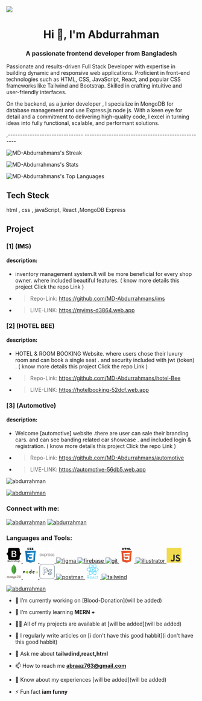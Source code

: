 




<img src ='https://i.ibb.co/Hq1nZTg/coverGit.png'>


<h1 align="center">Hi 👋, I'm Abdurrahman</h1>
<h3 align="center">A passionate frontend developer from Bangladesh</h3>

<p> Passionate and results-driven Full Stack Developer with expertise in building dynamic and responsive web applications. Proficient in front-end technologies such as HTML, CSS, JavaScript, React, and popular CSS frameworks like Tailwind and Bootstrap. Skilled in crafting intuitive and user-friendly interfaces.

On the backend, as a junior developer , I specialize in MongoDB for database management and use Express.js node js. With a keen eye for detail and a commitment to delivering high-quality code, I excel in turning ideas into fully functional, scalable, and performant solutions.</p>


,-------------------------------      --------------------------------------------------





![MD-Abdurrahmans's Streak](https://github-readme-streak-stats.herokuapp.com/?user=MD-Abdurrahmans&theme=tokyonight&hide_border=true)


![MD-Abdurrahmans's Stats](https://github-readme-stats.vercel.app/api?username=MD-Abdurrahmans&theme=tokyonight&show_icons=true&hide_border=true&count_private=true)

![MD-Abdurrahmans's Top Languages](https://github-readme-stats.vercel.app/api/top-langs/?username=MD-Abdurrahmans&theme=tokyonight&show_icons=true&hide_border=true&layout=compact)



## Tech Steck 
html , css , javaScript, React ,MongoDB Express 




## Project 

### [1] (IMS)

#### description: 
- inventory management system.It will be more beneficial for every shop owner. where included beautiful features.
( know more details this project Click the repo Link )

- >  Repo-Link: https://github.com/MD-Abdurrahmans/ims 

- >  LIVE-LINK: https://myims-d3864.web.app




### [2]  (HOTEL BEE) 

#### description: 
- HOTEL & ROOM BOOKING Website. where users chose their luxury room and can book a  single seat .
and security included with jwt (token) .
( know more details this project Click the repo Link )


- > Repo-Link: https://github.com/MD-Abdurrahmans/hotel-Bee

- > LIVE-LINK: https://hotelbooking-52dcf.web.app




### [3]  (Automotive) 

#### description: 

- Welcome [automotive] website .there  are user can sale their branding cars. and can see banding related car showcase . and included login & registration. 
( know more details this project Click the repo Link )


- > Repo-Link: https://github.com/MD-Abdurrahmans/automotive 
- >  LIVE-LINK: https://automotive-56db5.web.app




<p align="left"> <img src="https://komarev.com/ghpvc/?username=abdurrahman&label=Profile%20views&color=0e75b6&style=flat" alt="abdurrahman" /> </p>

<p align="left"> <a href="https://github.com/ryo-ma/github-profile-trophy"><img src="https://github-profile-trophy.vercel.app/?username=abdurrahman" alt="abdurrahman" /></a> </p>



<h3 align="left">Connect with me:</h3>
<p align="left">
<a href="https://twitter.com/settings/profile" target="blank"><img align="center" src="https://raw.githubusercontent.com/rahuldkjain/github-profile-readme-generator/master/src/images/icons/Social/twitter.svg" alt="abdurrahman" height="30" width="40" /></a>
<a href="https://www.linkedin.com/in/md-abdurrahman-95351223b" target="blank"><img align="center" src="https://raw.githubusercontent.com/rahuldkjain/github-profile-readme-generator/master/src/images/icons/Social/linked-in-alt.svg" alt="abdurrahman" height="30" width="40" /></a>



</p>

<h3 align="left">Languages and Tools:</h3>
<p align="left"> <a href="https://getbootstrap.com" target="_blank" rel="noreferrer"> <img src="https://raw.githubusercontent.com/devicons/devicon/master/icons/bootstrap/bootstrap-plain-wordmark.svg" alt="bootstrap" width="40" height="40"/> </a> <a href="https://www.w3schools.com/css/" target="_blank" rel="noreferrer">
 <img src="https://raw.githubusercontent.com/devicons/devicon/master/icons/css3/css3-original-wordmark.svg" alt="css3" width="40" height="40"/> </a> <a href="https://expressjs.com" target="_blank" rel="noreferrer">
  <img src="https://raw.githubusercontent.com/devicons/devicon/master/icons/express/express-original-wordmark.svg" alt="express" width="40" height="40"/> </a> <a href="https://www.figma.com/" target="_blank" rel="noreferrer"> <img src="https://www.vectorlogo.zone/logos/figma/figma-icon.svg" alt="figma" width="40" height="40"/> </a> <a href="https://firebase.google.com/" target="_blank" rel="noreferrer"> <img src="https://www.vectorlogo.zone/logos/firebase/firebase-icon.svg" alt="firebase" width="40" height="40"/> </a> <a href="https://git-scm.com/" target="_blank" rel="noreferrer"> <img src="https://www.vectorlogo.zone/logos/git-scm/git-scm-icon.svg" alt="git" width="40" height="40"/> </a> <a href="https://www.w3.org/html/" target="_blank" rel="noreferrer"> <img src="https://raw.githubusercontent.com/devicons/devicon/master/icons/html5/html5-original-wordmark.svg" alt="html5" width="40" height="40"/> </a> <a href="https://www.adobe.com/in/products/illustrator.html" target="_blank" rel="noreferrer"> <img src="https://www.vectorlogo.zone/logos/adobe_illustrator/adobe_illustrator-icon.svg" alt="illustrator" width="40" height="40"/> </a> <a href="https://developer.mozilla.org/en-US/docs/Web/JavaScript" target="_blank" rel="noreferrer"> <img src="https://raw.githubusercontent.com/devicons/devicon/master/icons/javascript/javascript-original.svg" alt="javascript" width="40" height="40"/> </a> <a href="https://www.mongodb.com/" target="_blank" rel="noreferrer"> <img src="https://raw.githubusercontent.com/devicons/devicon/master/icons/mongodb/mongodb-original-wordmark.svg" alt="mongodb" width="40" height="40"/> </a> <a href="https://nodejs.org" target="_blank" rel="noreferrer"> <img src="https://raw.githubusercontent.com/devicons/devicon/master/icons/nodejs/nodejs-original-wordmark.svg" alt="nodejs" width="40" height="40"/> </a> <a href="https://www.photoshop.com/en" target="_blank" rel="noreferrer"> <img src="https://raw.githubusercontent.com/devicons/devicon/master/icons/photoshop/photoshop-line.svg" alt="photoshop" width="40" height="40"/> </a> <a href="https://postman.com" target="_blank" rel="noreferrer"> <img src="https://www.vectorlogo.zone/logos/getpostman/getpostman-icon.svg" alt="postman" width="40" height="40"/> </a> <a href="https://reactjs.org/" target="_blank" rel="noreferrer"> <img src="https://raw.githubusercontent.com/devicons/devicon/master/icons/react/react-original-wordmark.svg" alt="react" width="40" height="40"/> </a> <a href="https://tailwindcss.com/" target="_blank" rel="noreferrer"> <img src="https://www.vectorlogo.zone/logos/tailwindcss/tailwindcss-icon.svg" alt="tailwind" width="40" height="40"/> </a> </p>







<p align="left"> <a href="https://twitter.com/abdurrahman" target="blank"><img src="https://img.shields.io/twitter/follow/abdurrahman?logo=twitter&style=for-the-badge" alt="abdurrahman" /></a> </p>

- 🔭 I’m currently working on [Blood-Donation](will be added)

- 🌱 I’m currently learning **MERN +**

- 👨‍💻 All of my projects are available at [will be added](will be added)

- 📝 I regularly write articles on [i don't have this good habbit](i don't have this good habbit)

- 💬 Ask me about **tailwdind,react,html**

- 📫 How to reach me **abraaz763@gmail.com**

- 📄 Know about my experiences [will be added](will be added)

- ⚡ Fun fact **iam funny**






